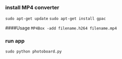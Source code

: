 ### install MP4 converter
```sudo apt-get update```
```sudo apt-get install gpac```

####Usage
```MP4Box -add filename.h264 filename.mp4```

### run app
```sudo python photoboard.py```

